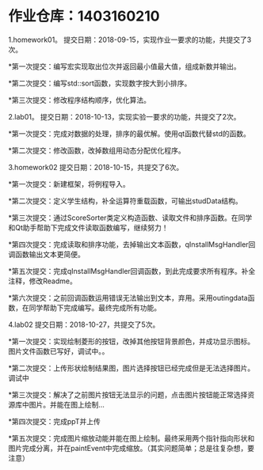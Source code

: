 
# 作业仓库：1403160210
1.homework01。 提交日期：2018-09-15，实现作业一要求的功能，共提交了3次。<br>

*第一次提交：编写宏实现取出位次并返回最小值最大值，组成新数并输出。

*第二次提交：编写std::sort函数，实现数字按大到小排序。

*第三次提交：修改程序结构顺序，优化算法。<br>


2.lab01。 提交日期：2018-10-13，实现实验一要求的功能，共提交了2次。<br>

*第一次提交：完成对数据的处理，排序的最优解。使用qt函数代替std的函数。

*第二次提交：修改函数，改掉数组用动态分配优化程序。

3.homework02 提交日期：2018-10-15，共提交了6次。

*第一次提交：新建框架，将例程导入。

*第二次提交：定义学生结构，补全运算符重载函数，可输出studData结构。

*第三次提交：通过ScoreSorter类定义构造函数、读取文件和排序函数。在同学和Qt助手帮助下完成文件读取函数编写，继续努力！

*第四次提交：完成读取和排序功能，去掉输出文本函数，qInstallMsgHandler回调函数输出文本更简便。

*第五次提交：完成qInstallMsgHandler回调函数，到此完成要求所有程序。补全注释，修改Readme。

*第六次提交：之前回调函数运用错误无法输出到文本，弃用。采用outingdata函数，在同学帮助下完成编写。最终完成所有功能。


4.lab02 提交日期：2018-10-27，共提交了5次。

*第一次提交：实现绘制菱形的按钮，改掉其他按钮背景颜色，并成功显示图标。图片文件函数已写好，调试中。。

*第二次提交：上传形状绘制结果图，图片选择按钮已经完成但是无法选择图片。调试中

*第三次提交：解决了之前图片按钮无法显示的问题，点击图片按钮能正常选择资源库中图片。并能在图上绘制...

*第四次提交：完成ppT并上传

*第五次提交：完成图片缩放动能并能在图上绘制。最终采用两个指针指向形状和图片完成分离，并在paintEvent中完成缩放。（其实问题简单；总是往复杂想，要注意）

